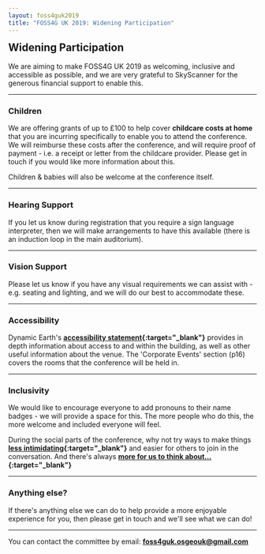 ```yaml
---
layout: foss4guk2019
title: "FOSS4G UK 2019: Widening Participation"
---
```

<h2 style="margin-top:0;">Widening Participation</h2>

We are aiming to make FOSS4G UK 2019 as welcoming, inclusive and accessible as possible, and we are very grateful to SkyScanner for the generous financial support to enable this.
<br>
<hr/>

### Children

We are offering grants of up to &pound;100 to help cover **childcare costs at home** that you are incurring specifically to enable you to attend the conference. We will reimburse these costs after the conference, and will require proof of payment - i.e. a receipt or letter from the childcare provider. Please get in touch if you would like more information about this.

Children & babies will also be welcome at the conference itself.
<br>
<hr/>

### Hearing Support

If you let us know during registration that you require a sign language interpreter, then we will make arrangements to have this available (there is an induction loop in the main auditorium).
<br>
<hr/>

### Vision Support

Please let us know if you have any visual requirements we can assist with - e.g. seating and lighting, and we will do our best to accommodate these.
<br>
<hr/>

### Accessibility

Dynamic Earth's **[accessibility statement](https://www.dynamicearth.co.uk/media/1714/access-statement.pdf "Dynamic Earth - Accessibility Statement"){:target="_blank"}** provides in depth information about access to and within the building, as well as other useful information about the venue. The 'Corporate Events' section (p16) covers the rooms that the conference will be held in.
<br>
<hr/>

### Inclusivity
We would like to encourage everyone to add pronouns to their name badges - we will provide a space for this. The more people who do this, the more welcome and included everyone will feel.

During the social parts of the conference, why not try ways to make things **[less intimidating](https://www.ericholscher.com/blog/2017/aug/2/pacman-rule-conferences/ "Pac-man appraoch to conferences"){:target="_blank"}** and easier for others to join in the conversation. And there's always **[more for us to think about...](https://github.com/mxsasha/lessobviouschecklist "The Less Obvious Conference Checklist"){:target="_blank"}**
<br>
<hr/>

### Anything else?
If there's anything else we can do to help provide a more enjoyable experience for you, then please get in touch and we'll see what we can do!
<br>
<hr/>

You can contact the committee by email: **foss4guk.osgeouk@gmail.com**

